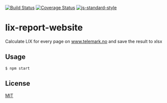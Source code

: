 [![Build Status](https://travis-ci.org/telemark/lix-report-website.svg?branch=master)](https://travis-ci.org/telemark/lix-report-website)
[![Coverage Status](https://coveralls.io/repos/telemark/lix-report-website/badge.svg?branch=master&service=github)](https://coveralls.io/github/telemark/lix-report-website?branch=master)
[![js-standard-style](https://img.shields.io/badge/code%20style-standard-brightgreen.svg?style=flat)](https://github.com/feross/standard)
# lix-report-website
Calculate LIX for every page on www.telemark.no and save the result to xlsx

## Usage
```
$ npm start
```

## License
[MIT](LICENSE)
